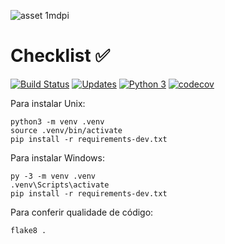 ![asset 1mdpi](https://user-images.githubusercontent.com/40878798/45440846-41a38d80-b6df-11e8-814f-6424ee5f2f52.png)

# Checklist :white_check_mark:

[![Build Status](https://travis-ci.org/joaogarciadelima/checklistos.svg?branch=master)](https://travis-ci.org/joaogarciadelima/checklistos)
[![Updates](https://pyup.io/repos/github/joaogarciadelima/checklistos/shield.svg)](https://pyup.io/repos/github/joaogarciadelima/checklistos/)
[![Python 3](https://pyup.io/repos/github/joaogarciadelima/checklistos/python-3-shield.svg)](https://pyup.io/repos/github/joaogarciadelima/checklistos/)
[![codecov](https://codecov.io/gh/joaogarciadelima/checklistos/branch/master/graph/badge.svg)](https://codecov.io/gh/joaogarciadelima/checklistos)

Para instalar Unix: 

```console
python3 -m venv .venv
source .venv/bin/activate
pip install -r requirements-dev.txt
```
Para instalar Windows:

```console
py -3 -m venv .venv
.venv\Scripts\activate
pip install -r requirements-dev.txt
```

Para conferir qualidade de código:

```console
flake8 .
```
